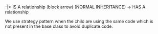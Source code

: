 -|> IS A relationship (block arrow)  (NORMAL INHERITANCE)
-> HAS A relationship

We use strategy pattern when the child are using the same code which is not present 
in the base class to avoid duplicate code.